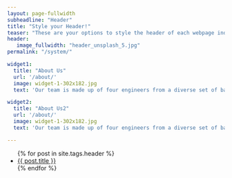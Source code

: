 ```yaml
---
layout: page-fullwidth
subheadline: "Header"
title: "Style your Header!"
teaser: "These are your options to style the header of each webpage individually. <em>Feeling Responsive</em> uses <a href='http://srobbin.com/jquery-plugins/backstretch/'>Backstretch by Scott Robin</a> to expand them from left to right. The width should be 1600 pixel or higher using a ratio like 16:9 or 21:9 or 2:1."
header:
   image_fullwidth: "header_unsplash_5.jpg"
permalink: "/system/"

widget1:
  title: "About Us"
  url: '/about/'
  image: widget-1-302x182.jpg
  text: 'Our team is made up of four engineers from a diverse set of backgrounds to develop a product that is the intersection between mechanical, electrical, and software engineering.'

widget2:
  title: "About Us2"
  url: '/about/'
  image: widget-1-302x182.jpg
  text: 'Our team is made up of four engineers from a diverse set of backgrounds to develop a product that is the intersection between mechanical, electrical, and software engineering.'

---
```


<ul>
    {% for post in site.tags.header %}
    <li><a href="{{ site.url }}{{ site.baseurl }}{{ post.url }}">{{ post.title }}</a></li>
    {% endfor %}
</ul>

